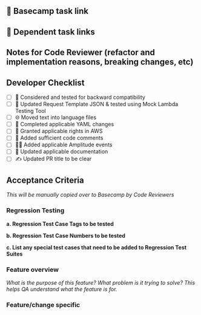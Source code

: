 ## 🔗 Basecamp task link


## 🔗 Dependent task links


## Notes for Code Reviewer (refactor and implementation reasons, breaking changes, etc)


## Developer Checklist
- [ ] 🔁 Considered and tested for backward compatibility
- [ ] 🧪 Updated Request Template JSON & tested using Mock Lambda Testing Tool
- [ ] 🌐 Moved text into language files
- [ ] 📄 Completed applicable YAML changes
- [ ] 📄 Granted applicable rights in AWS
- [ ] 💬 Added sufficient code comments
- [ ] 🧑‍💻 Added applicable Amplitude events
- [ ] 📃 Updated applicable documentation
- [ ] ✍ Updated PR title to be clear

## Acceptance Criteria
*This will be manually copied over to Basecamp by Code Reviewers*

### Regression Testing
**a. Regression Test Case Tags to be tested**

**b. Regression Test Case Numbers to be tested**

**c. List any special test cases that need to be added to Regression Test Suites**

### Feature overview
*What is the purpose of this feature? What problem is it trying to solve? This helps QA understand what the feature is for.*

### Feature/change specific

